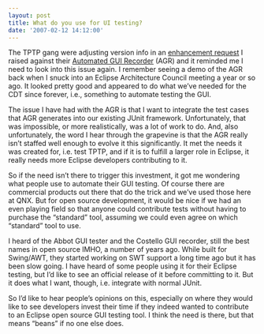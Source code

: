 ```yaml
---
layout: post
title: What do you use for UI testing?
date: '2007-02-12 14:12:00'
---
```



The TPTP gang were adjusting version info in an [enhancement request](https://bugs.eclipse.org/bugs/show_bug.cgi?id=138369) I raised against their [Automated GUI Recorder](http://www.eclipse.org/tptp/test/documents/userguides/Intro-Auto-GUI.html) (AGR) and it reminded me I need to look into this issue again. I remember seeing a demo of the AGR back when I snuck into an Eclipse Architecture Council meeting a year or so ago. It looked pretty good and appeared to do what we’ve needed for the CDT since forever, i.e., something to automate testing the GUI.

The issue I have had with the AGR is that I want to integrate the test cases that AGR generates into our existing JUnit framework. Unfortunately, that was impossible, or more realistically, was a lot of work to do. And, also unfortunately, the word I hear through the grapevine is that the AGR really isn’t staffed well enough to evolve it this significantly. It met the needs it was created for, i.e. test TPTP, and if it is to fulfill a larger role in Eclipse, it really needs more Eclipse developers contributing to it.

So if the need isn’t there to trigger this investment, it got me wondering what people use to automate their GUI testing. Of course there are commercial products out there that do the trick and we’ve used those here at QNX. But for open source development, it would be nice if we had an even playing field so that anyone could contribute tests without having to purchase the “standard” tool, assuming we could even agree on which “standard” tool to use.

I heard of the Abbot GUI tester and the Costello GUI recorder, still the best names in open source IMHO, a number of years ago. While built for Swing/AWT, they started working on SWT support a long time ago but it has been slow going. I have heard of some people using it for their Eclipse testing, but I’d like to see an official release of it before committing to it. But it does what I want, though, i.e. integrate with normal JUnit.

So I’d like to hear people’s opinions on this, especially on where they would like to see developers invest their time if they indeed wanted to contribute to an Eclipse open source GUI testing tool. I think the need is there, but that means “beans” if no one else does.


